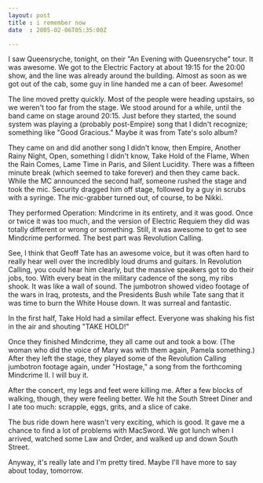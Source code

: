 ```yaml
---
layout: post
title : i remember now
date  : 2005-02-06T05:35:00Z

---
```

I saw Queensryche, tonight, on their "An Evening with Queensryche" tour.  It was awesome.  We got to the Electric Factory at about 19:15 for the 20:00 show, and the line was already around the building.  Almost as soon as we got out of the cab, some guy in line handed me a can of beer.  Awesome!

The line moved pretty quickly.  Most of the people were heading upstairs, so we weren't too far from the stage.  We stood around for a while, until the band came on stage around 20:15.  Just before they started, the sound system was playing a (probably post-Empire) song that I didn't recognize; something like "Good Gracious."  Maybe it was from Tate's solo album?

They came on and did another song I didn't know, then Empire, Another Rainy Night, Open, something I didn't know, Take Hold of the Flame, When the Rain Comes, Lame Time in Paris, and Silent Lucidity.  There was a fifteen minute break (which seemed to take forever) and then they came back.  While the MC announced the second half, someone rushed the stage and took the mic.  Security dragged him off stage, followed by a guy in scrubs with a syringe.  The mic-grabber turned out, of course, to be Nikki.

They performed Operation: Mindcrime in its entirety, and it was good.  Once or twice it was too much, and the version of Electric Requiem they did was totally different or wrong or something.  Still, it was awesome to get to see Mindcrime performed.  The best part was Revolution Calling.

See, I think that Geoff Tate has an awesome voice, but it was often hard to really hear well over the incredibly loud drums and guitars.  In Revolution Calling, you could hear him clearly, but the massive speakers got to do their jobs, too.  With every beat in the military cadence of the song, my ribs shook. It was like a wall of sound.  The jumbotron showed video footage of the wars in Iraq, protests, and the Presidents Bush while Tate sang that it was time to burn the White House down.  It was surreal and fantastic.

In the first half, Take Hold had a similar effect.  Everyone was shaking his fist in the air and shouting "TAKE HOLD!"

Once they finished Mindcrime, they all came out and took a bow.  (The woman who did the voice of Mary was with them again, Pamela something.)  After they left the stage, they played some of the Revolution Calling jumbotron footage again, under "Hostage," a song from the forthcoming Mindcrime II.  I will buy it.

After the concert, my legs and feet were killing me.  After a few blocks of walking, though, they were feeling better.  We hit the South Street Diner and I ate too much: scrapple, eggs, grits, and a slice of cake.

The bus ride down here wasn't very exciting, which is good.  It gave me a chance to find a lot of problems with MacSword.  We got lunch when I arrived, watched some Law and Order, and walked up and down South Street.

Anyway, it's really late and I'm pretty tired.  Maybe I'll have more to say about today, tomorrow. 

